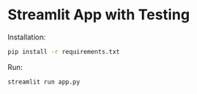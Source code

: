# Streamlit App with Testing

Installation:

```bash
pip install -r requirements.txt
```

Run:

```bash
streamlit run app.py
```